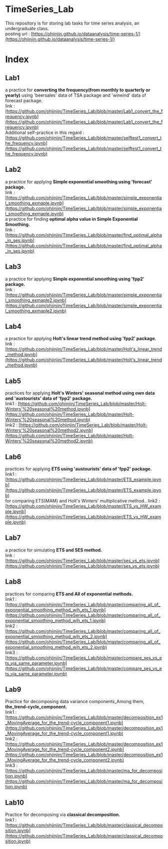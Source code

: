 # TimeSeries_Lab
This repository is for storing lab tasks for time series analysis, an undergraduate class.<br/>
posting url : [https://ohjinjin.github.io/dataanalysis/time-series-1/](https://ohjinjin.github.io/dataanalysis/time-series-1/)<br/>

# Index
## Lab1
a practice for **converting the frequency(from monthly to quarterly or yearly)** using 'beersales' data of TSA package and 'wineind' data of forecast package.<br/>
link : [https://github.com/ohjinjin/TimeSeries_Lab/blob/master/Lab1_convert_the_frequency.ipynb](https://github.com/ohjinjin/TimeSeries_Lab/blob/master/Lab1_convert_the_frequency.ipynb)<br/>
Additional self-practice in this regard : [https://github.com/ohjinjin/TimeSeries_Lab/blob/master/selftest1_convert_the_frequency.ipynb](https://github.com/ohjinjin/TimeSeries_Lab/blob/master/selftest1_convert_the_frequency.ipynb)<br/>

## Lab2
a practice for applying **Simple exponential smoothing using 'forecast' package.**<br/>
link : [https://github.com/ohjinjin/TimeSeries_Lab/blob/master/simple_exponential_smoothing_exmaple.ipynb](https://github.com/ohjinjin/TimeSeries_Lab/blob/master/simple_exponential_smoothing_exmaple.ipynb)<br/>
a practice for finding **optimal alpha value in Simple Exponential Smoothing.**<br/>
link : [https://github.com/ohjinjin/TimeSeries_Lab/blob/master/find_optimal_alpha_in_ses.ipynb](https://github.com/ohjinjin/TimeSeries_Lab/blob/master/find_optimal_alpha_in_ses.ipynb)<br/>

## Lab3
a practice for applying **Simple exponential smoothing using 'fpp2' package.**<br/>
link : [https://github.com/ohjinjin/TimeSeries_Lab/blob/master/simple_exponential_smoothing_exmaple2.ipynb](https://github.com/ohjinjin/TimeSeries_Lab/blob/master/simple_exponential_smoothing_exmaple2.ipynb)<br/>

## Lab4
a practice for applying **Holt's linear trend method using 'fpp2' package.**<br/>
link : [https://github.com/ohjinjin/TimeSeries_Lab/blob/master/Holt's_linear_trend_method.ipynb](https://github.com/ohjinjin/TimeSeries_Lab/blob/master/Holt's_linear_trend_method.ipynb)<br/>

## Lab5
practices for applying **Holt's Winters' seasonal method using own data and 'austourists' data of 'fpp2' package.**<br/>
link1 : [https://github.com/ohjinjin/TimeSeries_Lab/blob/master/Holt-Winters'%20seasonal%20method.ipynb](https://github.com/ohjinjin/TimeSeries_Lab/blob/master/Holt-Winters'%20seasonal%20method.ipynb)<br/>
link2 : [https://github.com/ohjinjin/TimeSeries_Lab/blob/master/Holt-Winters'%20seasonal%20method2.ipynb](https://github.com/ohjinjin/TimeSeries_Lab/blob/master/Holt-Winters'%20seasonal%20method2.ipynb)<br/>

## Lab6
practices for applying **ETS using 'austourists' data of 'fpp2' package.**<br/>
link1 : [https://github.com/ohjinjin/TimeSeries_Lab/blob/master/ETS_example.ipynb](https://github.com/ohjinjin/TimeSeries_Lab/blob/master/ETS_example.ipynb)<br/>
for comparing ETS(MAM) and Holt's Winters' multiplicative method..
link2 : [https://github.com/ohjinjin/TimeSeries_Lab/blob/master/ETS_vs_HW_example.ipynb](https://github.com/ohjinjin/TimeSeries_Lab/blob/master/ETS_vs_HW_example.ipynb)<br/>

## Lab7
a practice for simulating **ETS and SES method.**<br/>
link : [https://github.com/ohjinjin/TimeSeries_Lab/blob/master/ses_vs_ets.ipynb](https://github.com/ohjinjin/TimeSeries_Lab/blob/master/ses_vs_ets.ipynb)<br/>

## Lab8
practices for comparing **ETS and All of exponential methods.**<br/>
link1 : [https://github.com/ohjinjin/TimeSeries_Lab/blob/master/comparing_all_of_exponential_smoothing_method_wih_ets_1.ipynb](https://github.com/ohjinjin/TimeSeries_Lab/blob/master/comparing_all_of_exponential_smoothing_method_wih_ets_1.ipynb)<br/>
link2 : [https://github.com/ohjinjin/TimeSeries_Lab/blob/master/comparing_all_of_exponential_smoothing_method_wih_ets_2.ipynb](https://github.com/ohjinjin/TimeSeries_Lab/blob/master/comparing_all_of_exponential_smoothing_method_wih_ets_2.ipynb)<br/>
link3 : [https://github.com/ohjinjin/TimeSeries_Lab/blob/master/compare_ses_vs_ets_via_same_parameter.ipynb](https://github.com/ohjinjin/TimeSeries_Lab/blob/master/compare_ses_vs_ets_via_same_parameter.ipynb)<br/>


## Lab9
Practice for decomposing data variance components_Among them, **the_trend-cycle_component.**<br/>
link1 : [https://github.com/ohjinjin/TimeSeries_Lab/blob/master/decomposition_ex1_MovingAverage_for_the_trend-cycle_component1.ipynb](https://github.com/ohjinjin/TimeSeries_Lab/blob/master/decomposition_ex1_MovingAverage_for_the_trend-cycle_component1.ipynb)<br/>
link2 : [https://github.com/ohjinjin/TimeSeries_Lab/blob/master/decomposition_ex1_MovingAverage_for_the_trend-cycle_component2.ipynb](https://github.com/ohjinjin/TimeSeries_Lab/blob/master/decomposition_ex1_MovingAverage_for_the_trend-cycle_component2.ipynb)<br/>
link3 : [https://github.com/ohjinjin/TimeSeries_Lab/blob/master/ma_for_decomposition.ipynb](https://github.com/ohjinjin/TimeSeries_Lab/blob/master/ma_for_decomposition.ipynb)<br/>

## Lab10
Practice for decomposing via **classical decomposition.**<br/>
link1 : [https://github.com/ohjinjin/TimeSeries_Lab/blob/master/classical_decomposition.ipynb](https://github.com/ohjinjin/TimeSeries_Lab/blob/master/classical_decomposition.ipynb)<br/>
